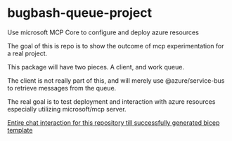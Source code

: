 # bugbash-queue-project
Use microsoft MCP Core to configure and deploy azure resources

The goal of this is repo is to show the outcome of mcp experimentation for a real project.

This package will have two pieces. A client, and work queue.

The client is not really part of this, and will merely use @azure/service-bus to retrieve messages from the queue.

The real goal is to test deployment and interaction with azure resources especially utilizing microsoft/mcp server.

[Entire chat interaction for this repository till successfully generated bicep template](https://microsoft-my.sharepoint.com/:t:/p/scbedd/IQBeObopWWQtQonHGJW6p-odAceUaYQke5b3l9WJ1rnwjfs?e=eqFiL4)